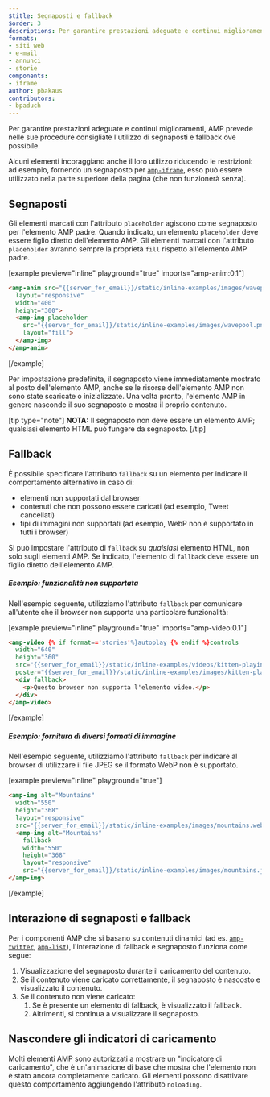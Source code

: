 ```yaml
---
$title: Segnaposti e fallback
$order: 3
descriptions: Per garantire prestazioni adeguate e continui miglioramenti, AMP prevede nelle sue procedure consigliate l'utilizzo di segnaposti e fallback ove possibile.
formats:
- siti web
- e-mail
- annunci
- storie
components:
- iframe
author: pbakaus
contributors:
- bpaduch
---
```


Per garantire prestazioni adeguate e continui miglioramenti, AMP prevede nelle sue procedure consigliate l'utilizzo di segnaposti e fallback ove possibile.

Alcuni elementi incoraggiano anche il loro utilizzo riducendo le restrizioni: ad esempio, fornendo un segnaposto per [`amp-iframe`](../../../../documentation/components/reference/amp-iframe.md#iframe-with-placeholder), esso può essere utilizzato nella parte superiore della pagina (che non funzionerà senza).

## Segnaposti

Gli elementi marcati con l'attributo `placeholder` agiscono come segnaposto per l'elemento AMP padre. Quando indicato, un elemento `placeholder` deve essere figlio diretto dell'elemento AMP. Gli elementi marcati con l'attributo `placeholder` avranno sempre la proprietà `fill` rispetto all'elemento AMP padre.

[example preview="inline" playground="true" imports="amp-anim:0.1"]

```html
<amp-anim src="{{server_for_email}}/static/inline-examples/images/wavepool.gif"
  layout="responsive"
  width="400"
  height="300">
  <amp-img placeholder
    src="{{server_for_email}}/static/inline-examples/images/wavepool.png"
    layout="fill">
  </amp-img>
</amp-anim>
```

[/example]

Per impostazione predefinita, il segnaposto viene immediatamente mostrato al posto dell'elemento AMP, anche se le risorse dell'elemento AMP non sono state scaricate o inizializzate. Una volta pronto, l'elemento AMP in genere nasconde il suo segnaposto e mostra il proprio contenuto.

[tip type="note"] **NOTA:** Il segnaposto non deve essere un elemento AMP; qualsiasi elemento HTML può fungere da segnaposto. [/tip]

## Fallback <a name="fallbacks"></a>

È possibile specificare l'attributo `fallback` su un elemento per indicare il comportamento alternativo in caso di:

- elementi non supportati dal browser
- contenuti che non possono essere caricati (ad esempio, Tweet cancellati)
- tipi di immagini non supportati (ad esempio, WebP non è supportato in tutti i browser)

Si può impostare l'attributo di `fallback` su *qualsiasi* elemento HTML, non solo sugli elementi AMP. Se indicato, l'elemento di `fallback` deve essere un figlio diretto dell'elemento AMP.

##### Esempio: funzionalità non supportata

Nell'esempio seguente, utilizziamo l'attributo `fallback` per comunicare all'utente che il browser non supporta una particolare funzionalità:

[example preview="inline" playground="true" imports="amp-video:0.1"]

```html
<amp-video {% if format=='stories'%}autoplay {% endif %}controls
  width="640"
  height="360"
  src="{{server_for_email}}/static/inline-examples/videos/kitten-playing.mp4"
  poster="{{server_for_email}}/static/inline-examples/images/kitten-playing.png">
  <div fallback>
    <p>Questo browser non supporta l'elemento video.</p>
  </div>
</amp-video>
```

[/example]

##### Esempio: fornitura di diversi formati di immagine

Nell'esempio seguente, utilizziamo l'attributo `fallback` per indicare al browser di utilizzare il file JPEG se il formato WebP non è supportato.

[example preview="inline" playground="true"]

```html
<amp-img alt="Mountains"
  width="550"
  height="368"
  layout="responsive"
  src="{{server_for_email}}/static/inline-examples/images/mountains.webp">
  <amp-img alt="Mountains"
    fallback
    width="550"
    height="368"
    layout="responsive"
    src="{{server_for_email}}/static/inline-examples/images/mountains.jpg"></amp-img>
</amp-img>
```

[/example]

## Interazione di segnaposti e fallback

Per i componenti AMP che si basano su contenuti dinamici (ad es. [`amp-twitter`](../../../../documentation/components/reference/amp-twitter.md), [`amp-list`](../../../../documentation/components/reference/amp-list.md)), l'interazione di fallback e segnaposto funziona come segue:

<ol>
  <li>Visualizzazione del segnaposto durante il caricamento del contenuto.</li>
  <li>Se il contenuto viene caricato correttamente, il segnaposto è nascosto e visualizzato il contenuto.</li>
  <li>Se il contenuto non viene caricato: <ol>
<li> Se è presente un elemento di fallback, è visualizzato il fallback.</li>
<li>Altrimenti, si continua a visualizzare il segnaposto.</li> </ol>
</li>
</ol>

## Nascondere gli indicatori di caricamento

Molti elementi AMP sono autorizzati a mostrare un "indicatore di caricamento", che è un'animazione di base che mostra che l'elemento non è stato ancora completamente caricato. Gli elementi possono disattivare questo comportamento aggiungendo l'attributo `noloading`.
